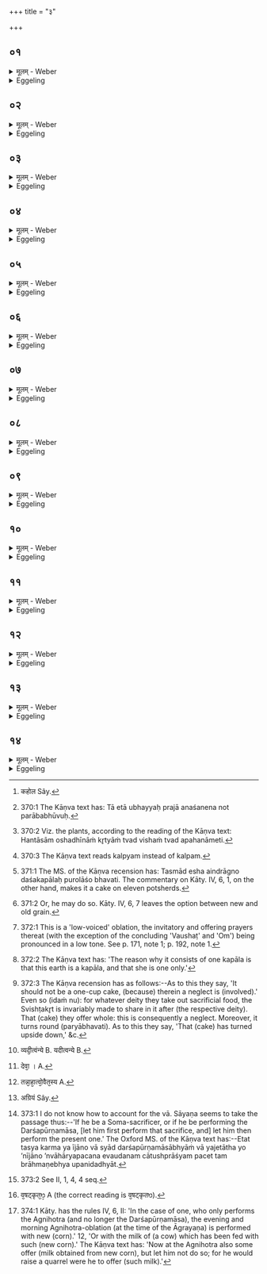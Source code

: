+++
title = "३"

+++






##  ०१
<details><summary>मूलम् - Weber</summary>

त᳘दु होवाच कहो᳘डः [^wbr_1] कौ᳘षीतकिः॥  
अन᳘योर्वा᳘ अयं द्या᳘वापृथिव्यो र᳘सो ऽस्य र᳘सस्य हुत्वा᳘ देवेभ्यो᳘ ऽथेमम᳘श्नामे᳘ति त᳘स्माद्वा᳘ आग्रयणेष्ट्या᳘ यजत इ᳘ति॥  

[^wbr_1]: कहोल Sây.
</details>

<details><summary>Eggeling</summary>

1. Now Kahoḍa Kaushītaki spake, 'This sap (of the plants) truly belongs to those two, heaven and earth: having offered of this sap to the gods, we will eat it.' 'That is why the offering of first-fruits is performed.'
</details>


##  ०२
<details><summary>मूलम् - Weber</summary>

त᳘दु होवाच या᳘ज्ञवल्क्यः॥  
देवा᳘श्च वा अ᳘सुराश्चोभ᳘ये प्राजापत्याः᳘ पस्पृधिरे ततो᳘ ऽसुरा उभ᳘यीरो᳘शधीर्या᳘श्च मनुॗष्या उपजी᳘वन्ति या᳘श्च पश᳘वः कृत्य᳘येव त्वद्विषे᳘णेव त्वत्प्र᳘लिलिपुरुॗतैवं᳘ चिद्देवा᳘नभि᳘भवेमे᳘ति त᳘तो न मनुॗष्या आशुर्न᳘ पश᳘व आ᳘लिलिशिरे ता᳘ हेमाः᳘ प्रजा अ᳘नाशकेन नोत्प᳘राबभूवुः॥
</details>

<details><summary>Eggeling</summary>

2. And Yājñavalkya also spake:--The gods and the Asuras, both of them sprung from Prajāpati, once contended for superiority. The Asuras then defiled, partly by magic, partly with poison, both kinds of plants--those on which men and beasts subsist--hoping that in this way they might over come the gods. In consequence of this neither did men eat food, nor did beasts graze; and from want of food these creatures well-nigh perished [^egg_821].

[^egg_821]: 370:1 The Kāṇva text has: Tā etā ubhayyaḥ prajā anaśanena not parābabhūvuḥ.
</details>


##  ०३
<details><summary>मूलम् - Weber</summary>

तद्वै᳘ देवाः᳘ शुश्रुवुः॥  
अ᳘नाशकेन ह वा᳘ इमाः᳘ प्रजाः प᳘राभवन्ती᳘ति ते᳘ होचुर्ह᳘न्तेद᳘मासा᳘मपजि᳘घांसामे᳘ति केने᳘ति यज्ञे᳘नैवे᳘ति यज्ञे᳘न ह स्म वै त᳘द्देवाः᳘ कल्पयन्ते य᳘देषां क᳘ल्पमास᳘र्षयश्च॥
</details>

<details><summary>Eggeling</summary>

3. Now the gods heard as to how these creatures were perishing from want of food. They spake unto one another, 'Come, let us rid them [^egg_822] of this!'--'By what means?'--'By means of the sacrifice.' By means of the sacrifice the gods then accomplished all that they wanted to accomplish [^egg_823]; and so did the R̥shis.

[^egg_822]: 370:2 Viz. the plants, according to the reading of the Kāṇva text: Hantāsām oshadhīnāṁ kr̥tyāṁ tvad vishaṁ tvad apahanāmeti.

[^egg_823]: 370:3 The Kāṇva text reads kalpyam instead of kalpam.
</details>


##  ०४
<details><summary>मूलम् - Weber</summary>

ते᳘ होचुः॥  
क᳘स्य न इद᳘म् भविष्यती᳘ति ते म᳘म-ममे᳘त्येव न᳘ सम्पादयां᳘ चक्रुस्ते हा᳘सम्पाद्योचुराजि᳘मेॗवास्मि᳘न्नजामहै स यो᳘ न उज्जेष्य᳘ति त᳘स्य न इद᳘म् भविष्यती᳘ति तथे᳘ति त᳘स्मिन्नाजि᳘माजन्त॥
</details>

<details><summary>Eggeling</summary>

4. They then said, 'To which of us shall this belong?' They did not agree (each of them exclaiming), 'Mine (it shall be)!' Not having come to an agreement, they said, 'Let us run a race for this (sacrifice): whichever of us beats (the others), his it shall be!' 'So be it!' they said, and they ran a race.
</details>


##  ०५
<details><summary>मूलम् - Weber</summary>

ता᳘विन्द्राग्नी उ᳘दजयताम्॥  
त᳘स्मादैन्द्राग्नौ द्वा᳘दशकपालः पुरोडा᳘शो भवतीन्द्राग्नी ह्य᳘स्य भागधे᳘यमुद᳘जयतां तौ य᳘त्रेन्द्राग्नी᳘ उज्जिगीवा᳘ᳫं᳘सौ तस्थ᳘तुस्तद्वि᳘श्वे देवा᳘ अन्वा᳘जग्मुः॥
</details>

<details><summary>Eggeling</summary>

5. Indra and Agni won, and hence that Indra-Agni cake on twelve potsherds [^egg_824]; Indra and Agni having won a share in it. And where Indra and Agni were standing when they had won, thither all the gods followed them.

[^egg_824]: 371:1 The MS. of the Kāṇva recension has: Tasmād esha aindrāgno daśakapālaḥ purolāśo bhavati. The commentary on Kāty. IV, 6, 1, on the other hand, makes it a cake on eleven potsherds.
</details>


##  ०६
<details><summary>मूलम् - Weber</summary>

क्षत्रं वा᳘ इन्द्राग्नी॥  
वि᳘शो वि᳘श्वे देवा य᳘त्र वै᳘ क्षत्र᳘मुज्ज᳘यत्यन्वा᳘भक्ता वै त᳘त्र विट्तद्वि᳘श्वान्देवा᳘नन्वा᳘भजतां त᳘स्मादेष᳘ वैश्वदेव᳘श्चरु᳘र्भवति॥
</details>

<details><summary>Eggeling</summary>

6. Now, Indra and Agni are the Kshatra (nobility), and all the gods (or, the All-gods) are the Viś (common Āryan people); and wherever the Kshatra conquers, there the Viś is allowed to share. Thus they (Indra and Agni) allowed the Viśve Devāḥ (the All-gods) a share (in the offering); and hence that pap of boiled (rice or barley) grain (offered) to the All-gods.
</details>


##  ०७
<details><summary>मूलम् - Weber</summary>

तं वै᳘ पुराणा᳘नां कुर्यादि᳘त्याहुः॥  
क्षत्रं वा᳘ इन्द्राग्नी ने᳘त्क्षत्र᳘मभ्यारोह᳘याणीति तौ वा᳘ उभा᳘वेव न᳘वानाᳫं स्यातां यद्धि᳘ पुरोडा᳘श इ᳘तरश्चरुरि᳘तरस्ते᳘नैव᳘ क्षत्रम᳘नभ्यारूढं त᳘स्मादुभा᳘वेव न᳘वानाᳫं स्याताम्॥
</details>

<details><summary>Eggeling</summary>

7. 'Let him prepare it from old (grain) [^egg_825],' say some; 'for Indra and Agni are the Kshatra (and he should therefore use old grain for the Vaiśvadeva pap) lest he (the sacrificer) should exalt (the Viś) to the level of the Kshatra.' Nevertheless let both (the cake and caru) consist of new (grain); for (by the very fact that) the one is a cake and the other a pap, the nobility is not equalled (by the people): hence they should both consist of new (grain).

[^egg_825]: 371:2 Or, he may do so. Kāty. IV, 6, 7 leaves the option between new and old grain.
</details>


##  ०८
<details><summary>मूलम् - Weber</summary>

त᳘ उ ह वि᳘श्वे देवा᳘ ऊचुः॥  
अन᳘योर्वा᳘ अयं द्या᳘वापृथिव्यो र᳘सो ह᳘न्तेमे᳘ अस्मि᳘न्नाभ᳘जामे᳘ति ता᳘भ्यामेत᳘म् भाग᳘मकल्पयन्नेतं᳘ द्यावापृथि᳘व्यमे᳘ककपालम् पुरोडाशं त᳘स्माद्द्यावापृथि᳘व्य ए᳘ककपालः पुरोडा᳘शो भवति त᳘स्येय᳘मेव᳘ कपा᳘लमे᳘केवॗ हीयं त᳘स्मादे᳘ककपालो भवति॥
</details>

<details><summary>Eggeling</summary>

8. The All-gods spake, 'This sap (of the rice and barley plants) truly belongs to those two, heaven and earth: let us, then, allow those two a share in it!' They accordingly assigned that share to them, to wit, the cake on one potsherd offered to heaven

and earth [^egg_826]. This is why there is a cake on one potsherd (kapāla) for heaven and earth. Now this (earth) is, doubtless, the cup (depository, kapāla) of that (sap) [^egg_827]; and she indeed is one only: hence (the cake) consists of one potsherd.

[^egg_826]: 372:1 This is a 'low-voiced' oblation, the invitatory and offering prayers thereat (with the exception of the concluding 'Vaushaṭ' and 'Om') being pronounced in a low tone. See p. 171, note 1; p. 192, note 1.

[^egg_827]: 372:2 The Kāṇva text has: 'The reason why it consists of one kapāla is that this earth is a kapāla, and that she is one only.'
</details>


##  ०९
<details><summary>मूलम् - Weber</summary>

त᳘स्य परिचक्षा॥  
य᳘स्यै वै क᳘स्यै च देव᳘तायै हवि᳘र्गृह्य᳘ते सर्व᳘त्रैव᳘ स्विष्टकृ᳘दन्वा᳘भक्तो᳘ ऽथैतᳫं स᳘र्वमेव᳘ जुहोति न᳘ स्विष्टकृते᳘ ऽवद्यति सा᳘ परिचॗक्षोॗतो हुतः᳘ पर्या᳘वर्तते॥
</details>

<details><summary>Eggeling</summary>

9. An offence (is thereby committed) by him [^egg_828]; since, for whatever deity sacrificial food may be taken out, the Svishṭakr̥t (Agni, the maker of good offering) is invariably allowed a share in it after (the respective deity). But that (cake) he offers entire, and he does not cut off a portion for the Svishṭakr̥t this is an offence, and consequently (that cake), when offered, turns upside down.

[^egg_828]: 372:3 The Kāṇva recension has as follows:--As to this they say, 'It should not be a one-cup cake, (because) therein a neglect is (involved).' Even so (idaṁ nu): for whatever deity they take out sacrificial food, the Svishṭakr̥t is invariably made to share in it after (the respective deity). That (cake) they offer whole: this is consequently a neglect. Moreover, it turns round (paryābhavati). As to this they say, 'That (cake) has turned upside down,' &c.
</details>


##  १०
<details><summary>मूलम् - Weber</summary>

तदाहुः॥  
पर्या᳘भूद्वा᳘ अयमे᳘ककपालो मोहिष्य᳘ति राष्ट्रमि᳘तिॗ नास्य सा᳘ परिचॗक्षाहवनी᳘यो वा आ᳘हुतीनाम् प्रतिष्ठा स य᳘दाहवनी᳘यम् प्राप्या᳘पि दश कृ᳘त्वः पर्याव᳘र्तेत न तदा᳘द्रियेत यदीत्त्व᳘न्ये [^wbr_2] व᳘दन्ति कस्त᳘त्संधमु᳘पेयात्त᳘स्मादा᳘ज्यस्यैव᳘ यजेदा᳘ज्यᳫं ह वा᳘ अन᳘योर्द्या᳘वापृथिव्योः᳘ प्रत्य᳘क्षं र᳘सस्त᳘त्प्रत्य᳘क्षमेॗवैने एतत्स्वे᳘न र᳘सेन मे᳘धेन प्रीणाति त᳘स्मादा᳘ज्यस्यैव᳘ यजेत्॥

[^wbr_2]: व्यदी᳘त्वंन्ये B. यदीत्वन्ये B.
</details>

<details><summary>Eggeling</summary>

10. Hence they say, 'That (cake) contained on one potsherd has turned upside down: it will throw the kingdom into disorder.' No offence (is, however, committed) by him, for the Āhavanīya is the support of oblations; and if, after reaching the Āhavanīya, (the cake) were to turn upside down ten times, he need not heed it. And if others ask as to who would care to incur (the result of) such a combination (of errors), let him offer nothing but butter; for clarified butter is manifestly the sap of

those two, heaven and earth, so that he thereby manifestly gladdens those two with their own sap or essence: hence he need offer nothing but butter.
</details>


##  ११
<details><summary>मूलम् - Weber</summary>

एते᳘न वै᳘ देवाः᳟ [^wbr_3] ॥  
यज्ञे᳘नेॗष्ट्वोभ᳘यीनामो᳘षधीनां या᳘श्च मनुॗष्या उपजी᳘वन्ति या᳘श्च पश᳘वः कृत्या᳘मिव त्वद्विष᳘मिव त्वद᳘पजघ्रुस्त᳘त आ᳘श्नन्मनुष्या आ᳘लिशन्त पशवः॥  

[^wbr_3]: देवा᳘ । A.
</details>

<details><summary>Eggeling</summary>

11. By performing that same sacrifice, the gods removed the magic spell as well as the poison from both kinds of plants,--those on which men and beasts subsist; and henceforward the men ate food and the cattle grazed.
</details>


##  १२
<details><summary>मूलम् - Weber</summary>

अ᳘थ य᳘देष᳘ एते᳘न य᳘जते॥  
तन्ना᳘हॗ न्वेॗवैत᳘स्य [^wbr_4] त᳘था क᳘श्चन᳘ कृत्य᳘येव त्वद्विषे᳘णेव त्वत्प्रलिम्पती᳘ति देवा᳘ अकुर्वन्नि᳘तिॗ त्वेॗवैष᳘ एत᳘त्करोति य᳘मु चैव᳘ देवा᳘ भागम᳘कल्पयन्त त᳘मु चैॗवैभ्य एष᳘ एत᳘द्भागं᳘ करोतीमा᳘ उ चैॗवैत᳘दुभ᳘यीरोषधीर्या᳘श्च मनुॗष्या उपजी᳘वन्ति या᳘श्च पश᳘वस्ता᳘ अनमीवा᳘ अकिल्विषाः᳘ कुरुते ता᳘ अस्यानमीवा᳘ अकिल्विषा᳘ इमाः᳘ प्रजा उ᳘पजीवन्ति त᳘स्माद्वा एष᳘ एते᳘न यजते॥  

[^wbr_4]: तन्ना᳘हा᳘त्वो᳘वैत᳘स्य A.
</details>

<details><summary>Eggeling</summary>

12. Now when he performs that sacrifice, he does so either for the reason that no one will then defile (the plants) either by magic or poison; or because the gods did so. And whatever share the gods assigned (to themselves), that share he thereby makes over to them. Moreover, he thereby renders wholesome and faultless both kinds of plants,--those on which men and beasts subsist; and these creatures subsist on those wholesome and faultless (plants) of his: this is why he performs that sacrifice.
</details>


##  १३
<details><summary>मूलम् - Weber</summary>

त᳘स्य प्रथमजो गौर्द᳘क्षिणा॥  
अग्र्य᳘मिवॗ [^wbr_5] हीदᳫं स य᳘दीजानः स्या᳘द्दर्शपूर्णमासा᳘भ्यां वा य᳘जेताथैते᳘न यजेत य᳘द्यु अ᳘नीजानः स्या᳘च्चातुष्प्राश्य᳘मेॗवैत᳘मोदन᳘मन्वाहार्यप᳘चने पचेयुस्त᳘म् ब्राह्मणा᳘ अश्नीयुः॥

[^wbr_5]: अग्रियं Sây.
</details>

<details><summary>Eggeling</summary>

13. The priests' fee for this (sacrifice) consists of the first-born calf (of the season); for that is, as it were, the first-fruits (of the cattle). If he has already performed the new and full-moon offerings, let him first perform those offerings [^egg_829], and thereupon the present (offering of first-fruits). If, on the other hand, he has not yet performed (the new and full-moon offerings), let them cook a cātushprāśya [^egg_830] pap on the southern fire, and let the priests eat it.

[^egg_829]: 373:1 I do not know how to account for the vā. Sāyaṇa seems to take the passage thus:--'If he be a Soma-sacrificer, or if he be performing the Darśapūrṇamāsa, [let him first perform that sacrifice, and] let him then perform the present one.' The Oxford MS. of the Kāṇva text has:--Etat tasya karma ya ījāno vā syād darśapūrṇamāsābhyāṁ vā yajetātha yo ’nījāno ’nvāhāryapacana evaudanam cātushprāśyam pacet tam brāhmaṇebhya upanidadhyāt.

[^egg_830]: 373:2 See II, 1, 4, 4 seq.
</details>


##  १४
<details><summary>मूलम् - Weber</summary>

द्वया वै᳘ देवा᳘ देवाः॥  
अ᳘हैव᳘ देवा अ᳘थ ये᳘ ब्राह्मणाः᳘ शुश्रुवा᳘ᳫं᳘सो ऽनूचानास्ते᳘ मनुष्यदेवास्तद्य᳘था वषट्कृत᳘ᳫं᳘ [^wbr_6] हुत᳘मेव᳘मस्यैत᳘द्भवति त᳘त्रो य᳘छक्नुयात्त᳘द्दद्याॗन्नादक्षिणा᳘ᳫं᳘ हविः᳘ स्यादि᳘ति ह्याहुॗर्नाग्निहोत्रे᳘ जुहुयात्सम᳘दᳫं ह कुर्याद्य᳘दग्निहोत्रे᳘ जुहुया᳘दन्यद्वा᳘ आग्रयण᳘मन्य᳘दग्निहोत्रं त᳘स्माॗन्नाग्निहोत्रे᳘ जुहुयात्॥  

[^wbr_6]: व᳘षट्कृत᳘ᳫ᳘ A (the correct reading is व᳘षट्कृतᳫ).
</details>
<details><summary>Eggeling</summary>

14. Verily, there are two kinds of gods: for the gods themselves, assuredly, are gods; and those priests who have studied, and teach Vedic lore, are the human gods. And in like manner as that is offered whereon the Vashat has been pronounced, so is that (offering of first-fruits consecrated by the feeding of the priests). Let him also, at this (sacrifice), give as much as is in his power, for no offering, they say, should be without a dakshiṇā. At the Agnihotra (performed at the time of the Āgrayaṇeshṭi) let him not offer (milk obtained from the eating of new corn) [^egg_831]; for were he to offer such at the Agnihotra, he would cause a conflict (between the deities of the two offerings). The Āgrayaṇa is one thing, and the Agnihotra is another: let him, therefore, not offer (new material) at the Agnihotra.

[^egg_831]: 374:1 Kāty. has the rules IV, 6, II: 'In the case of one, who only performs the Agnihotra (and no longer the Darśapūrṇamāsa), the evening and morning Agnihotra-oblation (at the time of the Āgrayaṇa) is performed with new (corn).' 12, 'Or with the milk of (a cow) which has been fed with such (new corn).' The Kāṇva text has: 'Now at the Agnihotra also some offer (milk obtained from new corn), but let him not do so; for he would raise a quarrel were he to offer (such milk).'
</details>


